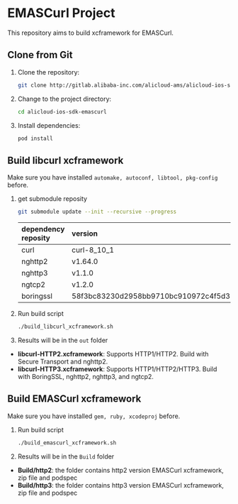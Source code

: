 # EMASCurl Project
This repository aims to build xcframework for EMASCurl.

## Clone from Git

1. Clone the repository:
    ```bash
    git clone http://gitlab.alibaba-inc.com/alicloud-ams/alicloud-ios-sdk-emascurl.git
    ```
   
2. Change to the project directory:
    ```bash
    cd alicloud-ios-sdk-emascurl
    ```

3. Install dependencies:
    ```bash
    pod install
    ```

## Build libcurl xcframework
Make sure you have installed `automake, autoconf, libtool, pkg-config` before.

1. get submodule reposity
    ```bash
    git submodule update --init --recursive --progress
    ```
   | dependency reposity     | version     |
   |:---------|:---------|
   | curl  | curl-8_10_1  |
   | nghttp2  | v1.64.0  |
   | nghttp3  | v1.1.0  |
   | ngtcp2  | v1.2.0  |
   | boringssl  |  58f3bc83230d2958bb9710bc910972c4f5d382dc  |

2. Run build script
    ```bash
    ./build_libcurl_xcframework.sh
    ```

3. Results will be in the `out` folder
- **libcurl-HTTP2.xcframework**: Supports HTTP1/HTTP2. Build with Secure Transport and nghttp2.
- **libcurl-HTTP3.xcframework**: Supports HTTP1/HTTP2/HTTP3. Build with BoringSSL, nghttp2, nghttp3, and ngtcp2.

## Build EMASCurl xcframework

Make sure you have installed `gem, ruby, xcodeproj` before.

1. Run build script
    ```bash
    ./build_emascurl_xcframework.sh
    ```

2. Results will be in the `Build` folder
- **Build/http2**: the folder contains http2 version EMASCurl xcframework, zip file and podspec
- **Build/http3**: the folder contains http3 version EMASCurl xcframework, zip file and podspec